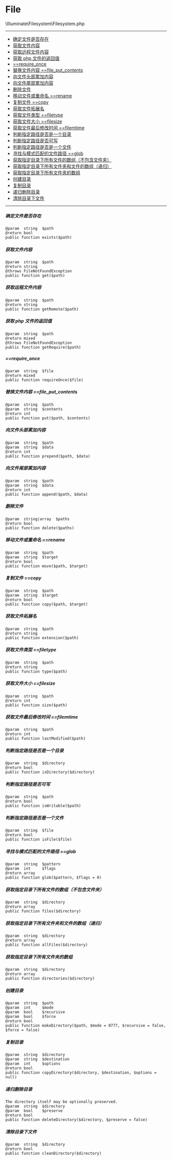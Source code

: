 File
============

\Illuminate\Filesystem\Filesystem.php

---

- [确定文件是否存在](#)
- [获取文件内容](#)
- [获取远程文件内容](#)
- [获取 php 文件的返回值](#)
- [==require_once](#)
- [替换文件内容 ==file_put_contents](#)
- [向文件头部累加内容](#)
- [向文件尾部累加内容](#)
- [删除文件](#)
- [移动文件或重命名 ==rename](#)
- [复制文件 ==copy](#)
- [获取文件拓展名](#)
- [获取文件类型 ==filetype](#)
- [获取文件大小 ==filesize](#)
- [获取文件最后修改时间 ==filemtime](#)
- [判断指定路径是否是一个目录](#)
- [判断指定路径是否可写](#)
- [判断指定路径是否是一个文件](#)
- [寻找与模式匹配的文件路径 ==glob](#)
- [获取指定目录下所有文件的数组（不包含文件夹）](#)
- [获取指定目录下所有文件夹和文件的数组（递归）](#)
- [获取指定目录下所有文件夹的数组](#)
- [创建目录](#)
- [复制目录](#)
- [递归删除目录](#)
- [清除目录下文件](#)

---

##### 确定文件是否存在

    @param  string  $path
    @return bool
    public function exists($path)

##### 获取文件内容

    @param  string  $path
    @return string
    @throws FileNotFoundException
    public function get($path)

##### 获取远程文件内容

    @param  string  $path
    @return string
    public function getRemote($path)

##### 获取 php 文件的返回值

    @param  string  $path
    @return mixed
    @throws FileNotFoundException
    public function getRequire($path)

##### ==require_once

    @param  string  $file
    @return mixed
    public function requireOnce($file)

##### 替换文件内容 ==file_put_contents

    @param  string  $path
    @param  string  $contents
    @return int
    public function put($path, $contents)

##### 向文件头部累加内容

    @param  string  $path
    @param  string  $data
    @return int
    public function prepend($path, $data)

##### 向文件尾部累加内容

    @param  string  $path
    @param  string  $data
    @return int
    public function append($path, $data)

##### 删除文件

    @param  string|array  $paths
    @return bool
    public function delete($paths)

##### 移动文件或重命名 ==rename

    @param  string  $path
    @param  string  $target
    @return bool
    public function move($path, $target)

##### 复制文件 ==copy

    @param  string  $path
    @param  string  $target
    @return bool
    public function copy($path, $target)

##### 获取文件拓展名

    @param  string  $path
    @return string
    public function extension($path)

##### 获取文件类型 ==filetype

    @param  string  $path
    @return string
    public function type($path)

##### 获取文件大小 ==filesize

    @param  string  $path
    @return int
    public function size($path)

##### 获取文件最后修改时间 ==filemtime

    @param  string  $path
    @return int
    public function lastModified($path)

##### 判断指定路径是否是一个目录

    @param  string  $directory
    @return bool
    public function isDirectory($directory)

##### 判断指定路径是否可写

    @param  string  $path
    @return bool
    public function isWritable($path)

##### 判断指定路径是否是一个文件

    @param  string  $file
    @return bool
    public function isFile($file)

##### 寻找与模式匹配的文件路径 ==glob

    @param  string  $pattern
    @param  int     $flags
    @return array
    public function glob($pattern, $flags = 0)

##### 获取指定目录下所有文件的数组（不包含文件夹）

    @param  string  $directory
    @return array
    public function files($directory)

##### 获取指定目录下所有文件夹和文件的数组（递归）

    @param  string  $directory
    @return array
    public function allFiles($directory)

##### 获取指定目录下所有文件夹的数组

    @param  string  $directory
    @return array
    public function directories($directory)

##### 创建目录

    @param  string  $path
    @param  int     $mode
    @param  bool    $recursive
    @param  bool    $force
    @return bool
    public function makeDirectory($path, $mode = 0777, $recursive = false, $force = false)

##### 复制目录

    @param  string  $directory
    @param  string  $destination
    @param  int     $options
    @return bool
    public function copyDirectory($directory, $destination, $options = null)

##### 递归删除目录

    The directory itself may be optionally preserved.
    @param  string  $directory
    @param  bool    $preserve
    @return bool
    public function deleteDirectory($directory, $preserve = false)

##### 清除目录下文件

    @param  string  $directory
    @return bool
    public function cleanDirectory($directory)

